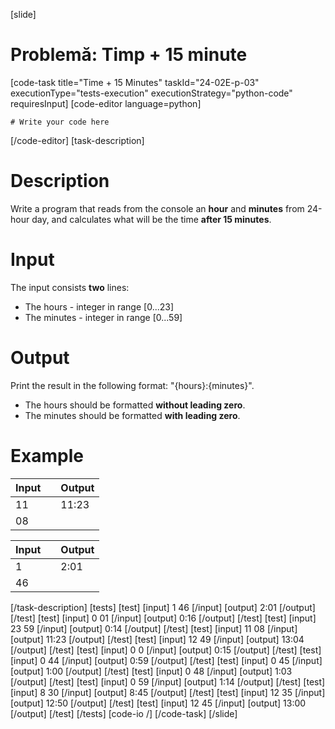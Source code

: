 [slide]
# Problemă: Timp + 15 minute
[code-task title="Time + 15 Minutes" taskId="24-02E-p-03" executionType="tests-execution" executionStrategy="python-code" requiresInput]
[code-editor language=python]
```
# Write your code here
```
[/code-editor]
[task-description]
# Description
Write a program that reads from the console an **hour** and **minutes** from 24-hour day, and calculates what will be the time **after 15 minutes**. 

# Input
The input consists **two** lines:
- The hours - integer in range \[0...23\]
- The minutes - integer in range \[0...59\]

# Output
Print the result in the following format: "\{hours\}:\{minutes\}".
- The hours should be formatted **without leading zero**.
- The minutes should be formatted **with leading zero**.

# Example
| **Input** | | **Output** |
| --- | --- | --- |
| 11| | 11:23|
| 08| | |

| **Input** | | **Output** |
| --- | --- | --- |
| 1 || 2:01 | 
| 46 | | |
[/task-description]
[tests]
[test]
[input]
1
46
[/input]
[output]
2:01
[/output]
[/test]
[test]
[input]
0
01
[/input]
[output]
0:16
[/output]
[/test]
[test]
[input]
23
59
[/input]
[output]
0:14
[/output]
[/test]
[test]
[input]
11
08
[/input]
[output]
11:23
[/output]
[/test]
[test]
[input]
12
49
[/input]
[output]
13:04
[/output]
[/test]
[test]
[input]
0
0
[/input]
[output]
0:15
[/output]
[/test]
[test]
[input]
0
44
[/input]
[output]
0:59
[/output]
[/test]
[test]
[input]
0
45
[/input]
[output]
1:00
[/output]
[/test]
[test]
[input]
0
48
[/input]
[output]
1:03
[/output]
[/test]
[test]
[input]
0
59
[/input]
[output]
1:14
[/output]
[/test]
[test]
[input]
8
30
[/input]
[output]
8:45
[/output]
[/test]
[test]
[input]
12
35
[/input]
[output]
12:50
[/output]
[/test]
[test]
[input]
12
45
[/input]
[output]
13:00
[/output]
[/test]
[/tests]
[code-io /]
[/code-task]
[/slide]